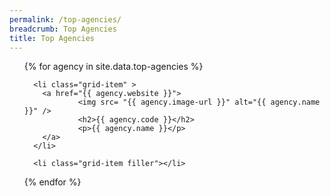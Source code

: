```yaml
---
permalink: /top-agencies/
breadcrumb: Top Agencies
title: Top Agencies
---
```


<ul class="block-grid">

  {% for agency in site.data.top-agencies %}
  
  
      <li class="grid-item" >
        <a href="{{ agency.website }}">
                <img src= "{{ agency.image-url }}" alt="{{ agency.name }}" />
                <h2>{{ agency.code }}</h2>
                <p>{{ agency.name }}</p>
        </a>
      </li>
       
      <li class="grid-item filler"></li>
      
   {% endfor %}
   
</ul>
